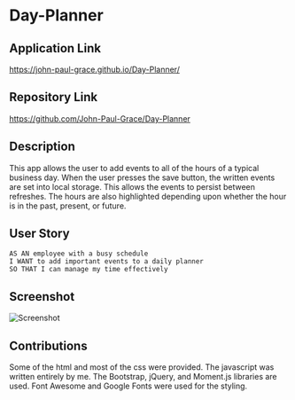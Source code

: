 # Day-Planner

## Application Link

https://john-paul-grace.github.io/Day-Planner/

## Repository Link

https://github.com/John-Paul-Grace/Day-Planner

## Description

This app allows the user to add events to all of the hours of a typical business day. When the user presses the save button, the written events are set into local storage. This allows the events to persist between refreshes. The hours are also highlighted depending upon whether the hour is in the past, present, or future.

## User Story

```
AS AN employee with a busy schedule
I WANT to add important events to a daily planner
SO THAT I can manage my time effectively
```

## Screenshot

![Screenshot](./Assets/Screenshot.png "Screenshot of the app")

## Contributions

Some of the html and most of the css were provided. The javascript was written entirely by me. The Bootstrap, jQuery, and Moment.js libraries are used. Font Awesome and Google Fonts were used for the styling.
